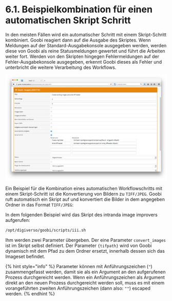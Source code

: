 # 6.1. Beispielkombination für einen automatischen Skript Schritt

In den meisten Fällen wird ein automatischer Schritt mit einem Skript-Schritt kombiniert. Goobi reagiert dann auf die Ausgabe des Skriptes. Wenn Meldungen auf der Standard-Ausgabekonsole ausgegeben werden, werden diese von Goobi als reine Statusmeldungen gewertet und führt die Arbeiten weiter fort. Werden von den Skripten hingegen Fehlermeldungen auf der Fehler-Ausgabekonsole ausgegeben, erkennt Goobi dieses als Fehler und unterbricht die weitere Verarbeitung des Workflows.

![Kombination von automatischen Workflowschritten im Zusammenhang mit Skripen](../../.gitbook/assets/87d.png)

Ein Beispiel für die Kombination eines automatischen Workflowschritts mit einem Skript-Schritt ist die Konvertierung von Bildern zu `TIFF/JPEG`. Goobi ruft automatisch ein Skript auf und konvertiert die Bilder in dem angegeben Ordner in das Format `TIFF/JPEG`:

In dem folgenden Beispiel wird das Skript des intranda image improvers aufgerufen:

```bash
/opt/digiverso/goobi/scripts/iii.sh
```

Ihm werden zwei Parameter übergeben. Der eine Parameter `convert_images` ist im Skript selbst definiert. Der Parameter `{tifpath}` wird von Goobi dynamisch mit dem Pfad zu dem Ordner ersetzt, innerhalb dessen sich das Imageset befindet.

{% hint style="info" %}
Parameter können mit Anführungszeichen \(`"`\) zusammengefasst werden, damit sie als ein Argument an den aufgerufenen Prozess durchgereicht werden. Wenn ein Anführungszeichen als Argument direkt an den neuen Prozess durchgereicht werden soll, muss es mit einem vorangeführten zweiten Anführungszeichen \(dann also: `""`\) escaped werden.
{% endhint %}


